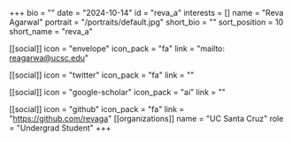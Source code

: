 +++
bio = "" 
date = "2024-10-14" 
id = "reva_a" 
interests = [] 
name = "Reva Agarwal" 
portrait = "/portraits/default.jpg" 
short_bio = "" 
sort_position = 10
 short_name = "reva_a" 

[[social]] 
    icon = "envelope" 
    icon_pack = "fa" 
    link = "mailto: reagarwa@ucsc.edu"

 [[social]] 
    icon = "twitter" 
    icon_pack = "fa" 
    link = "" 

[[social]] 
    icon = "google-scholar" 
    icon_pack = "ai" 
    link = "" 

[[social]] 
    icon = "github" 
    icon_pack = "fa" 
    link = "https://github.com/revaga" 
[[organizations]] 
     name = "UC Santa Cruz" 
      role = "Undergrad Student" 
+++
